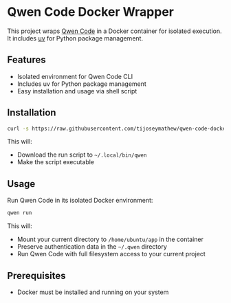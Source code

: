 # Qwen Code Docker Wrapper

This project wraps [Qwen Code](https://github.com/QwenLM/qwen-code) in a Docker container for isolated execution. It includes [uv](https://github.com/astral-sh/uv) for Python package management.

## Features

- Isolated environment for Qwen Code CLI
- Includes uv for Python package management
- Easy installation and usage via shell script

## Installation

```bash
curl -s https://raw.githubusercontent.com/tijoseymathew/qwen-code-docker/main/install.sh | bash
```

This will:
- Download the run script to `~/.local/bin/qwen`
- Make the script executable

## Usage

Run Qwen Code in its isolated Docker environment:
```bash
qwen run
```

This will:
- Mount your current directory to `/home/ubuntu/app` in the container
- Preserve authentication data in the `~/.qwen` directory
- Run Qwen Code with full filesystem access to your current project

## Prerequisites

- Docker must be installed and running on your system

